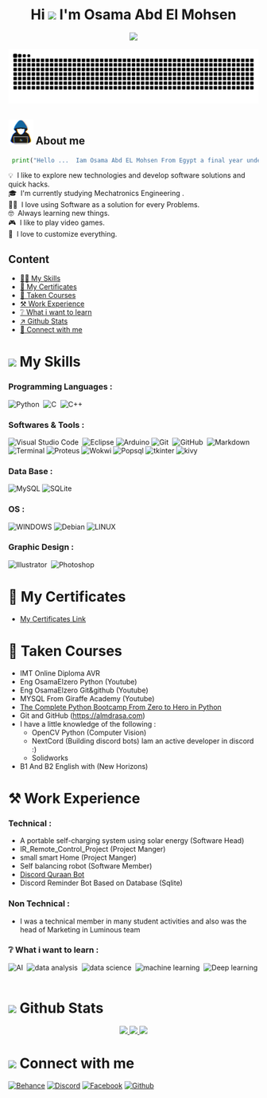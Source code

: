 <h1 align="center">
  Hi
  <img src="https://media.giphy.com/media/hvRJCLFzcasrR4ia7z/giphy.gif" width="28">
  I'm Osama Abd El Mohsen
</h1>

<!-- Typing SVG by DenverCoder1 - https://github.com/DenverCoder1/readme-typing-svg -->

<p align="center">
  <a href="https://github.com/DenverCoder1/readme-typing-svg"><img src="https://readme-typing-svg.herokuapp.com/?lines=Mechatronics%20Engineer;Always%20learning%20new%20things&font=Fira%20Code&center=true&width=440&height=45&color=3DB54A&vCenter=true&size=22"></a>
</p> 


<!-- ![Snake animation](https://github.com/Osama-Abd-El-Mohsen/Osama-Abd-El-Mohsen/blob/output/github-contribution-grid-snake.svg) -->
<picture>
  <source media="(prefers-color-scheme: dark)" srcset="https://raw.githubusercontent.com/Osama-Abd-El-Mohsen/Osama-Abd-El-Mohsen/output/github-contribution-grid-snake-dark.svg">
  <source media="(prefers-color-scheme: light)" srcset="https://raw.githubusercontent.com/Osama-Abd-El-Mohsen/Osama-Abd-El-Mohsen/output/github-contribution-grid-snake.svg">
  <img alt="github contribution grid snake animation" src="https://raw.githubusercontent.com/Osama-Abd-El-Mohsen/Osama-Abd-El-Mohsen/output/github-contribution-grid-snake.svg">
</picture>

## <picture><img src = "https://github.com/0xAbdulKhalid/0xAbdulKhalid/raw/main/assets/mdImages/about_me.gif" width = 50px></picture> **About me**

```python
 print("Hello ...  Iam Osama Abd EL Mohsen From Egypt a final year undergraduate from Mansoura University ")
```

💡 &nbsp;I like to explore new technologies and develop software solutions and quick hacks.\
🎓 &nbsp;I'm currently studying Mechatronics Engineering .\
:technologist: &nbsp;I love using Software as a solution for every Problems.\
:nerd_face: &nbsp;Always learning new things.\
:video_game: &nbsp;I like to play video games.\
:gem: &nbsp;I love to customize everything.

## Content

- [👨‍💻 My Skills](https://github.com/Osama-Abd-El-Mohsen#-my-skills)
- [📄 My Certificates](https://github.com/Osama-Abd-El-Mohsen#--my-certificates--)
- [🥸 Taken Courses](https://github.com/Osama-Abd-El-Mohsen#--taken-courses--)
- [⚒️ Work Experience](https://github.com/Osama-Abd-El-Mohsen#-%EF%B8%8F-work-experience-)
- [❔ What i want to learn ](https://github.com/Osama-Abd-El-Mohsen#-what-i-want-to-learn-)
- [↗️ Github Stats ](https://github.com/Osama-Abd-El-Mohsen#-github-stats-)
- [🤝 Connect with me](https://github.com/Osama-Abd-El-Mohsen#-what-i-want-to-learn-)


<h1><img src = "https://media2.giphy.com/media/QssGEmpkyEOhBCb7e1/giphy.gif?cid=ecf05e47a0n3gi1bfqntqmob8g9aid1oyj2wr3ds3mg700bl&rid=giphy.gif" width ="30"> My Skills</h1> 

### Programming Languages :

![Python](https://img.shields.io/badge/-Python-151A22?style=for-the-badge&logo=python)&nbsp;
![C](https://img.shields.io/badge/-C-151A22?style=for-the-badge&logo=C)&nbsp;
![C++](https://img.shields.io/badge/-C++-151A22?style=for-the-badge&logo=C%2B%2B&logoColor=00599C)&nbsp;

### Softwares & Tools :
![Visual Studio Code](https://img.shields.io/badge/-Visual%20Studio%20Code-151A22?style=for-the-badge&logo=visual-studio-code&logoColor=007ACC)&nbsp;
![Eclipse](https://img.shields.io/badge/-Eclipse-151A22?style=for-the-badge&logo=eclipse-ide)
![Arduino](https://img.shields.io/badge/-Arduino-151A22?style=for-the-badge&logo=Arduino) 
![Git](https://img.shields.io/badge/-Git-151A22?style=for-the-badge&logo=git)&nbsp;
![GitHub](https://img.shields.io/badge/-GitHub-151A22?style=for-the-badge&logo=github)&nbsp;
![Markdown](https://img.shields.io/badge/-Markdown-151A22?style=for-the-badge&logo=markdown)
![Terminal](https://img.shields.io/badge/Terminal-151A22?style=for-the-badge&logo=gnu-bash)
![Proteus](https://img.shields.io/badge/Proteus-151A22?style=for-the-badge&logo=proteus)
![Wokwi](https://img.shields.io/badge/Wokwi-151A22?style=for-the-badge&logo=Wokwi)
![Popsql](https://img.shields.io/badge/popsql-151A22?style=for-the-badge&logo=popsql)
![tkinter](https://img.shields.io/badge/tkinter-151A22?style=for-the-badge&logo=tkinter)
![kivy](https://img.shields.io/badge/kivy-151A22?style=for-the-badge&logo=kivy)

### Data Base :

![MySQL](https://img.shields.io/badge/mysql-151A22?style=for-the-badge&logo=mysql) 
![SQLite](https://img.shields.io/badge/sqlite-151A22?style=for-the-badge&logo=sqlite) 


### OS :
![WINDOWS](https://img.shields.io/badge/Windows-151A22?style=for-the-badge&logo=Windows)
![Debian](https://img.shields.io/badge/Debian-151A22?style=for-the-badge&logo=Debian)
![LINUX](https://img.shields.io/badge/Linux-151A22?style=for-the-badge&logo=linux)

### Graphic Design :
![Illustrator](https://img.shields.io/badge/-Illustrator-151A22?style=for-the-badge&logo=adobe-illustrator)&nbsp;
![Photoshop](https://img.shields.io/badge/-Photoshop-151A22?style=for-the-badge&logo=adobe-photoshop)&nbsp;

<h1> 📄 My Certificates  </h1>

- [My Certificates Link](https://drive.google.com/drive/folders/12KDW3w469Is7ocoOX7StPJg8117Q5-GR?usp=sharing)

<h1> 🥸 Taken Courses  </h1>

- IMT Online Diploma AVR
- Eng OsamaElzero Python (Youtube)
- Eng OsamaElzero Git&github (Youtube)
- MYSQL From Giraffe Academy (Youtube)
- [The Complete Python Bootcamp From Zero to Hero in Python](https://www.udemy.com/course/complete-python-bootcamp/)
- Git and GitHub (https://almdrasa.com)
- I have a little knowledge of the following :
  - OpenCV Python (Computer Vision)
  - NextCord (Building discord bots) Iam an active developer in discord :)
  - Solidworks
- B1 And B2 English with (New Horizons)
  
<h1> ⚒️ Work Experience </h1>

### Technical :
- A portable self-charging system using solar energy (Software Head)
- IR_Remote_Control_Project (Project Manger)
- small smart Home (Project Manger)
- Self balancing robot (Software Member)
- [Discord Quraan Bot](https://discord.gg/3b2g6sftAB)
- Discord Reminder Bot Based on Database (Sqlite)

### Non Technical :
- I was a technical member in many student activities and also was the head of Marketing  in Luminous team

  

### ❔ What i want to learn :

![AI](https://img.shields.io/badge/-AI-151A22?style=for-the-badge&logo=AI)&nbsp;
![data analysis](https://img.shields.io/badge/-data_analysis-151A22?style=for-the-badge&logo=AI)&nbsp;
![data science](https://img.shields.io/badge/-data_science-151A22?style=for-the-badge&logo=data-science&logoColor=A8B9CC)&nbsp;
![machine learning](https://img.shields.io/badge/-machine_learning-151A22?style=for-the-badge&logo=AI)&nbsp;
![Deep learning](https://img.shields.io/badge/-Deep_learning-151A22?style=for-the-badge&logo=AI)&nbsp;


<h1><img src = "https://media.giphy.com/media/iY8CRBdQXODJSCERIr/giphy.gif" width ="35"> Github Stats </h1>


<p align="center">
<a href="https://github.com/AVS1508">
  <img height="180em" src="https://github-readme-stats-eight-theta.vercel.app/api?username=Osama-Abd-El-Mohsen&theme=gotham&hide_border=true"/>
  <img height="180em" src="https://github-readme-stats-eight-theta.vercel.app/api/top-langs/?username=Osama-Abd-El-Mohsen&layout=compact&langs_count=8&theme=gotham&hide_border=true"/>
    <img height="left" src="https://github-readme-streak-stats.herokuapp.com/?user=Osama-Abd-El-Mohsen&theme=gotham&hide_border=true">

</a>
</p>


<h1> <img src='https://raw.githubusercontent.com/ShahriarShafin/ShahriarShafin/main/Assets/handshake.gif' width="80"> Connect with me </h1>

[![Behance](https://img.shields.io/badge/Behance-151A22?style=for-the-badge&logo=behance)](https://behance.net/Osama_Abd_ElMoh7sen) 
[![Discord](https://img.shields.io/badge/Discord-151A22?style=for-the-badge&logo=Discord)](https://discordapp.com/users/716301044514029619) 
[![Facebook](https://img.shields.io/badge/Facebook-151A22?style=for-the-badge&logo=Facebook)](https://facebook.com/o.Abd.ElMohsen)
[![Github](https://img.shields.io/badge/Github-151A22?style=for-the-badge&logo=Github)](https://facebook.com/o.Abd.ElMohsen)





